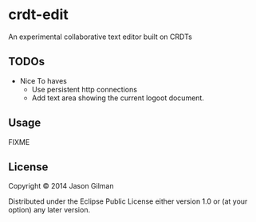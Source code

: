 # crdt-edit

An experimental collaborative text editor built on CRDTs

## TODOs

  * Nice To haves
    * Use persistent http connections
    * Add text area showing the current logoot document.


## Usage

FIXME

## License

Copyright © 2014 Jason Gilman

Distributed under the Eclipse Public License either version 1.0 or (at
your option) any later version.
